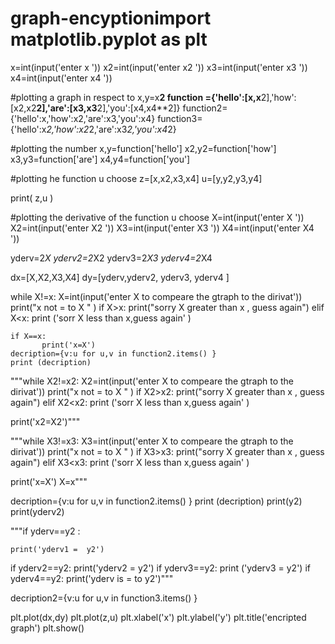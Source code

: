 # graph-encyptionimport matplotlib.pyplot as plt


x=int(input('enter x '))
x2=int(input('enter x2 '))
x3=int(input('enter x3 '))
x4=int(input('enter x4 '))



#plotting a graph in respect to x,y=x**2 
function ={'hello':[x,x**2],'how':[x2,x2**2],'are':[x3,x3**2],'you':[x4,x4**2]}
function2={'hello':x,'how':x2,'are':x3,'you':x4}
function3={'hello':x*2,'how':x2*2,'are':x3*2,'you':x4*2}



#plotting the number
x,y=function['hello']
x2,y2=function['how']
x3,y3=function['are']
x4,y4=function['you']

#plotting he function u choose
z=[x,x2,x3,x4]
u=[y,y2,y3,y4]

print( z,u )

#plotting the derivative of the function u choose
X=int(input('enter X '))
X2=int(input('enter X2 '))
X3=int(input('enter X3 '))
X4=int(input('enter X4 '))

yderv=2*X
yderv2=2*X2
yderv3=2*X3
yderv4=2*X4


dx=[X,X2,X3,X4]
dy=[yderv,yderv2, yderv3, yderv4 ]


while X!=x:
    X=int(input('enter X to compeare the gtraph to the dirivat'))
    print("x not = to X "  )
    if X>x:
         print("sorry X greater than x , guess again")
    elif X<x:
           print ('sorr X less than x,guess again' )     

    if X==x:
           print('x=X')
    decription={v:u for u,v in function2.items() }
    print (decription)
    


"""while X2!=x2:
    X2=int(input('enter X to compeare the gtraph to the dirivat'))
    print("x not = to X "  )
    if X2>x2:
         print("sorry X greater than x , guess again")
    elif X2<x2:
           print ('sorr X less than x,guess again' )     

print('x2=X2')"""

"""while X3!=x3:
    X3=int(input('enter X to compeare the gtraph to the dirivat'))
    print("x not = to X "  )
    if X3>x3:
         print("sorry X greater than x , guess again")
    elif X3<x3:
           print ('sorr X less than x,guess again' )     

print('x=X')
X=x"""

decription={v:u for u,v in function2.items() }
print (decription)
print(y2)
print(yderv2)



"""if yderv==y2 :
    
    print('yderv1 =  y2')
if yderv2==y2:
    print('yderv2 =  y2')
if yderv3==y2:
    print ('yderv3 = y2')
if yderv4==y2:
    print('yderv is = to y2')"""


decription2={v:u for u,v in function3.items() }

plt.plot(dx,dy)
plt.plot(z,u)
plt.xlabel('x')
plt.ylabel('y')
plt.title('encripted graph')
plt.show()


      
